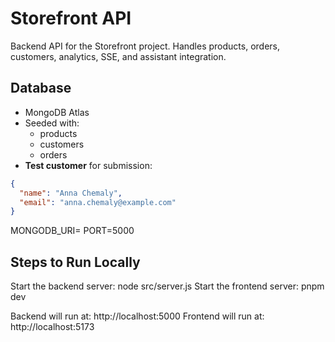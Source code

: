 # Storefront API

Backend API for the Storefront project. Handles products, orders, customers, analytics, SSE, and  assistant integration.


## Database

- MongoDB Atlas
- Seeded with:
  - products
  - customers
  - orders
- **Test customer** for submission:
```json
{
  "name": "Anna Chemaly",
  "email": "anna.chemaly@example.com"
}
```

MONGODB_URI=<your MongoDB Atlas URI>
PORT=5000

## Steps to Run Locally

Start the backend server: node src/server.js
Start the frontend server: pnpm dev


Backend will run at: http://localhost:5000
Frontend will run at: http://localhost:5173
